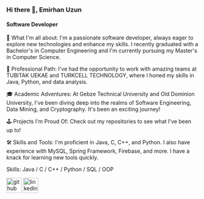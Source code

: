 ### Hi there 👋, Emirhan Uzun
#### Software Developer
🌱 What I'm all about: I'm a passionate software developer, always eager to explore new technologies and enhance my skills. I recently graduated with a Bachelor's in Computer Engineering and I'm currently pursuing my Master's in Computer Science.

💼 Professional Path: I've had the opportunity to work with amazing teams at TUBITAK UEKAE and TURKCELL TECHNOLOGY, where I honed my skills in Java, Python, and data analysis.

🎓 Academic Adventures: At Gebze Technical University and Old Dominion University, I've been diving deep into the realms of Software Engineering, Data Mining, and Cryptography. It's been an exciting journey!

🕹️ Projects I'm Proud Of: Check out my repositories to see what I've been up to!

🛠️ Skills and Tools: I'm proficient in Java, C, C++, and Python. I also have experience with MySQL, Spring Framework, Firebase, and more. I have a knack for learning new tools quickly.

Skills: Java / C / C++ / Python / SQL / OOP 


[<img src='https://cdn.jsdelivr.net/npm/simple-icons@3.0.1/icons/github.svg' alt='github' height='40'>](https://github.com/emiruzun0)  [<img src='https://cdn.jsdelivr.net/npm/simple-icons@3.0.1/icons/linkedin.svg' alt='linkedin' height='40'>](https://www.linkedin.com/in/emirhan-uzun/)  



